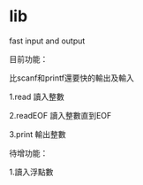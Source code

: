 # lib
fast input and output

目前功能：

比scanf和printf還要快的輸出及輸入

1.read		讀入整數

2.readEOF	讀入整數直到EOF

3.print		輸出整數



待增功能：

1.讀入浮點數